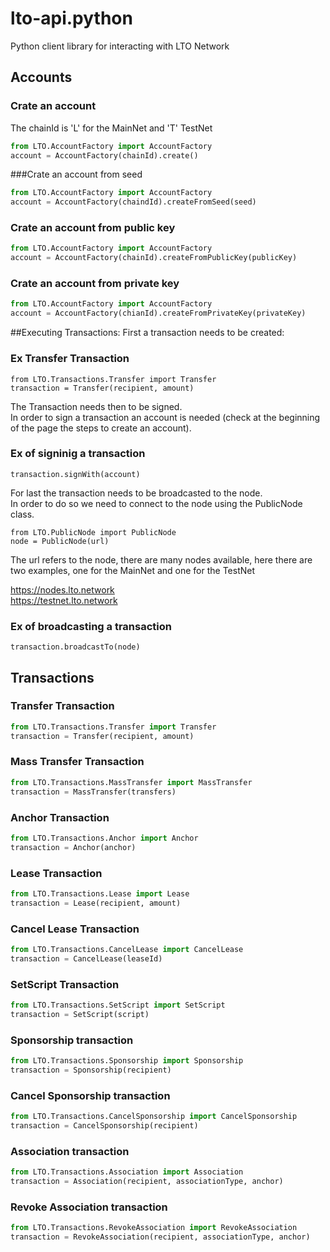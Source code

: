# lto-api.python
Python client library for interacting with LTO Network


## Accounts

### Crate an account
The chainId is 'L' for the MainNet and 'T' TestNet
```python
from LTO.AccountFactory import AccountFactory
account = AccountFactory(chainId).create()
```
###Crate an account from seed
```python
from LTO.AccountFactory import AccountFactory
account = AccountFactory(chaindId).createFromSeed(seed)
```

### Crate an account from public key
```python
from LTO.AccountFactory import AccountFactory
account = AccountFactory(chainId).createFromPublicKey(publicKey)
```

### Crate an account from private key
```python
from LTO.AccountFactory import AccountFactory
account = AccountFactory(chianId).createFromPrivateKey(privateKey)
```

##Executing Transactions:
First a transaction needs to be created:
### Ex Transfer Transaction
```
from LTO.Transactions.Transfer import Transfer
transaction = Transfer(recipient, amount)
```
The Transaction needs then to be signed. <br/>
In order to sign a transaction an account is needed (check at the beginning of the page the steps to create an account).

### Ex of signinig a transaction
```
transaction.signWith(account)
```
For last the transaction needs to be broadcasted to the node. <br/>
In order to do so we need to connect to the node using the PublicNode class.

```
from LTO.PublicNode import PublicNode
node = PublicNode(url)
```
The url refers to the node, there are many nodes available, here there are two examples, one for the MainNet and one for the TestNet <br/>

https://nodes.lto.network <br/>
https://testnet.lto.network

### Ex of broadcasting a transaction
```
transaction.broadcastTo(node)
```

## Transactions
### Transfer Transaction
```python
from LTO.Transactions.Transfer import Transfer
transaction = Transfer(recipient, amount)
```

### Mass Transfer Transaction

```python
from LTO.Transactions.MassTransfer import MassTransfer
transaction = MassTransfer(transfers)
```
### Anchor Transaction 
```python
from LTO.Transactions.Anchor import Anchor
transaction = Anchor(anchor)
```
### Lease Transaction 
```python
from LTO.Transactions.Lease import Lease
transaction = Lease(recipient, amount)
```
### Cancel Lease Transaction 
```python
from LTO.Transactions.CancelLease import CancelLease
transaction = CancelLease(leaseId)
```

### SetScript Transaction
```python
from LTO.Transactions.SetScript import SetScript
transaction = SetScript(script)
```

### Sponsorship transaction
```python
from LTO.Transactions.Sponsorship import Sponsorship
transaction = Sponsorship(recipient)
```

### Cancel Sponsorship transaction
```python
from LTO.Transactions.CancelSponsorship import CancelSponsorship
transaction = CancelSponsorship(recipient)
```

### Association transaction
```python
from LTO.Transactions.Association import Association
transaction = Association(recipient, associationType, anchor)
```
### Revoke Association transaction
```python
from LTO.Transactions.RevokeAssociation import RevokeAssociation
transaction = RevokeAssociation(recipient, associationType, anchor)
```
